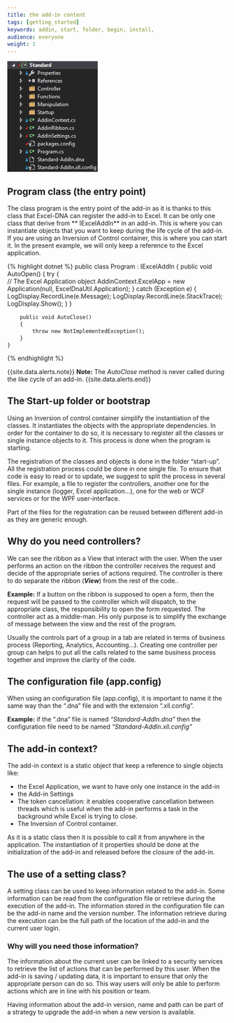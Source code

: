 ```yaml
---
title: the add-in content
tags: [getting_started]
keywords: addin, start, folder, begin, install, 
audience: everyone
weight: 1
---
```


![Content of an Add-in](images/addinStructure.png)

## Program class (the entry point)

The class program is the entry point of the add-in as it is thanks to this class that Excel-DNA can register the add-in to Excel. It can be only one class that derive from ** IExcelAddIn** in an add-in. 
This is where you can instantiate objects that you want to keep during the life cycle of the add-in. If you are using an Inversion of Control container, this is where you can start it. 
In the present example, we will only keep a reference to the Excel application.

{% highlight dotnet %}
public class Program : IExcelAddIn
    {
        public void AutoOpen()
        {
            try
            {   
                // The Excel Application object
                AddinContext.ExcelApp = new Application(null, ExcelDnaUtil.Application);
            }
            catch (Exception e)
            {
                LogDisplay.RecordLine(e.Message);
                LogDisplay.RecordLine(e.StackTrace);
                LogDisplay.Show();
            }
        }
 
        public void AutoClose()
        {
            throw new NotImplementedException();
        }
    }

{% endhighlight %}

{{site.data.alerts.note}}
<b>Note:</b> The *AutoClose* method is never called during the like cycle of an add-in.
{{site.data.alerts.end}}

## The Start-up folder or bootstrap

Using an Inversion of control container simplify the instantiation of the classes. It instantiates the objects with the appropriate dependencies. In order for the container to do so, it is necessary to register all the classes or single instance objects to it. This process is done when the program is starting.

The registration of the classes and objects is done in the folder “start-up”.  All the registration process could be done in one single file. To ensure that code is easy to read or to update, we suggest to split the process in several files. For example, a file to register the controllers, another one for the single instance (logger, Excel application…), one for the web or WCF services or for the WPF user-interface. 

Part of the files for the registration can be reused between different add-in as they are generic enough. 


## Why do you need controllers?

We can see the ribbon as a View that interact with the user. When the user performs an action on the ribbon the controller receives the request and decide of the appropriate series of actions required. The controller is there to do separate the ribbon (***View***) from the rest of the code..

**Example:** If a button on the ribbon is supposed to open a form, then the request will be passed to the controller which will dispatch, to the appropriate class, the responsibility to open the form requested. The controller act as a middle-man. His only purpose is to simplify the exchange of message between the view and the rest of the program.

Usually the controls part of a group in a tab are related in terms of business process (Reporting, Analytics, Accounting…). Creating one controller per group can helps to put all the calls related to the same business process together and improve the clarity of the code.

## The configuration file (app.config)

When using an configuration file (app.config), it is important to name it the same way than the “.dna” file and with the extension “.xll.config”. 

<b>Example:</b> if the “.dna” file is named <i>“Standard-AddIn.dna”</i> then the configuration file need to be named <i>“Standard-AddIn.xll.config”</i>


## The add-in context?

The add-in context is a static object that keep a reference to single objects like:

*   the Excel Application, we want to have only one instance in the add-in
*   the Add-in Settings
*   The token cancellation: it enables cooperative cancellation between threads which is useful when the add-in performs a task in the background while Excel is trying to close.
*   The Inversion of Control container. 

As it is a static class then it is possible to call it from anywhere in the application. The instantiation of it properties should be done at the initialization of the add-in and released before the closure of the add-in.

## The use of a setting class?

A setting class can be used to keep information related to the add-in. Some information can be read from the configuration file or retrieve during the execution of the add-in. The information stored in the configuration file can be the add-in name and the version number. The information retrieve during the execution can be the full path of the location of the add-in and the current user login.

### Why will you need those information?

The information about the current user can be linked to a security services to retrieve the list of actions that can be performed by this user. When the add-in is saving / updating data, it is important to ensure that only the appropriate person can do so.  This way users will only be able to perform actions which are in line with his position or team. 

Having information about the add-in version, name and path can be part of a strategy to upgrade the add-in when a new version is available.



